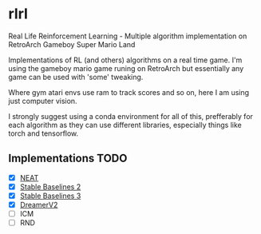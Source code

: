 # rlrl
Real Life Reinforcement Learning - Multiple algorithm implementation on RetroArch Gameboy Super Mario Land

Implementations of RL (and others) algorithms on a real time game. I'm using the gameboy mario game runing on RetroArch but essentially any game can be used with 'some' tweaking.

Where gym atari envs use ram to track scores and so on, here I am using just computer vision.

I strongly suggest using a conda environment for all of this, prefferably for each algorithm as they can use different libraries, especially things like torch and tensorflow.


## Implementations TODO

- [x] [NEAT](neat/Readme.md)
- [x] [Stable Baselines 2](stable_baselines/Readme.md)
- [x] [Stable Baselines 3](stable_baselines_3/Readme.md)
- [x] [DreamerV2](dreamerv2/Readme.md)
- [ ] ICM
- [ ] RND
